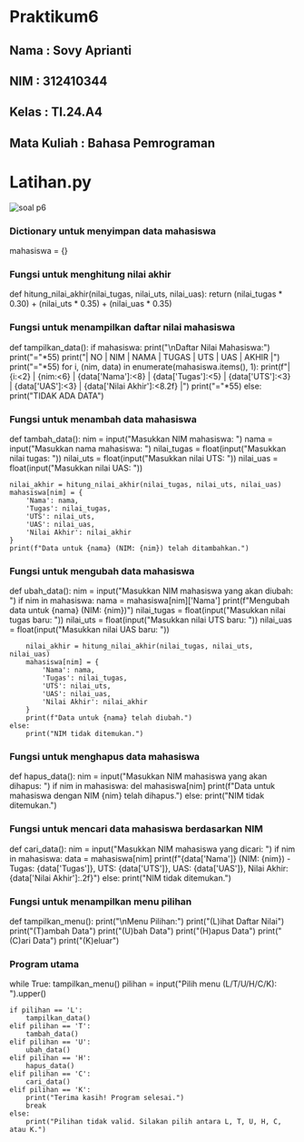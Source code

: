 # Praktikum6
## Nama : Sovy Aprianti
## NIM : 312410344
## Kelas : TI.24.A4
## Mata Kuliah : Bahasa Pemrograman 

# Latihan.py

![soal p6](https://github.com/user-attachments/assets/0b6eb638-1bfb-4078-b8e2-6590129eccec)

 
### Dictionary untuk menyimpan data mahasiswa
mahasiswa = {}

### Fungsi untuk menghitung nilai akhir
def hitung_nilai_akhir(nilai_tugas, nilai_uts, nilai_uas):
    return (nilai_tugas * 0.30) + (nilai_uts * 0.35) + (nilai_uas * 0.35)

### Fungsi untuk menampilkan daftar nilai mahasiswa
def tampilkan_data():
    if mahasiswa:
        print("\nDaftar Nilai Mahasiswa:")
        print("="*55)
        print("| NO |  NIM  |   NAMA   | TUGAS | UTS | UAS |  AKHIR  |")
        print("="*55)
        for i, (nim, data) in enumerate(mahasiswa.items(), 1):
            print(f"| {i:<2} | {nim:<6} | {data['Nama']:<8} | {data['Tugas']:<5} | {data['UTS']:<3} | {data['UAS']:<3} | {data['Nilai Akhir']:<8.2f} |")
        print("="*55)
    else:
        print("TIDAK ADA DATA")

### Fungsi untuk menambah data mahasiswa
def tambah_data():
    nim = input("Masukkan NIM mahasiswa: ")
    nama = input("Masukkan nama mahasiswa: ")
    nilai_tugas = float(input("Masukkan nilai tugas: "))
    nilai_uts = float(input("Masukkan nilai UTS: "))
    nilai_uas = float(input("Masukkan nilai UAS: "))
    
    nilai_akhir = hitung_nilai_akhir(nilai_tugas, nilai_uts, nilai_uas)
    mahasiswa[nim] = {
        'Nama': nama,
        'Tugas': nilai_tugas,
        'UTS': nilai_uts,
        'UAS': nilai_uas,
        'Nilai Akhir': nilai_akhir
    }
    print(f"Data untuk {nama} (NIM: {nim}) telah ditambahkan.")

### Fungsi untuk mengubah data mahasiswa
def ubah_data():
    nim = input("Masukkan NIM mahasiswa yang akan diubah: ")
    if nim in mahasiswa:
        nama = mahasiswa[nim]['Nama']
        print(f"Mengubah data untuk {nama} (NIM: {nim})")
        nilai_tugas = float(input("Masukkan nilai tugas baru: "))
        nilai_uts = float(input("Masukkan nilai UTS baru: "))
        nilai_uas = float(input("Masukkan nilai UAS baru: "))
        
        nilai_akhir = hitung_nilai_akhir(nilai_tugas, nilai_uts, nilai_uas)
        mahasiswa[nim] = {
            'Nama': nama,
            'Tugas': nilai_tugas,
            'UTS': nilai_uts,
            'UAS': nilai_uas,
            'Nilai Akhir': nilai_akhir
        }
        print(f"Data untuk {nama} telah diubah.")
    else:
        print("NIM tidak ditemukan.")

### Fungsi untuk menghapus data mahasiswa
def hapus_data():
    nim = input("Masukkan NIM mahasiswa yang akan dihapus: ")
    if nim in mahasiswa:
        del mahasiswa[nim]
        print(f"Data untuk mahasiswa dengan NIM {nim} telah dihapus.")
    else:
        print("NIM tidak ditemukan.")

### Fungsi untuk mencari data mahasiswa berdasarkan NIM
def cari_data():
    nim = input("Masukkan NIM mahasiswa yang dicari: ")
    if nim in mahasiswa:
        data = mahasiswa[nim]
        print(f"{data['Nama']} (NIM: {nim}) - Tugas: {data['Tugas']}, UTS: {data['UTS']}, UAS: {data['UAS']}, Nilai Akhir: {data['Nilai Akhir']:.2f}")
    else:
        print("NIM tidak ditemukan.")

### Fungsi untuk menampilkan menu pilihan
def tampilkan_menu():
    print("\nMenu Pilihan:")
    print("(L)ihat Daftar Nilai")
    print("(T)ambah Data")
    print("(U)bah Data")
    print("(H)apus Data")
    print("(C)ari Data")
    print("(K)eluar")

### Program utama
while True:
    tampilkan_menu()
    pilihan = input("Pilih menu (L/T/U/H/C/K): ").upper()
    
    if pilihan == 'L':
        tampilkan_data()
    elif pilihan == 'T':
        tambah_data()
    elif pilihan == 'U':
        ubah_data()
    elif pilihan == 'H':
        hapus_data()
    elif pilihan == 'C':
        cari_data()
    elif pilihan == 'K':
        print("Terima kasih! Program selesai.")
        break
    else:
        print("Pilihan tidak valid. Silakan pilih antara L, T, U, H, C, atau K.")
        




